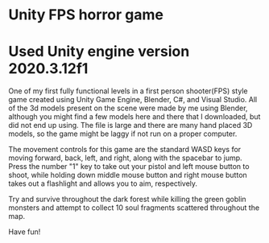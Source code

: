 # Unity FPS horror game
# Used Unity engine version 2020.3.12f1

One of my first fully functional levels in a first person shooter(FPS) style game created using Unity Game Engine, Blender, C#, and Visual Studio. 
All of the 3d models present on the scene were made by me using Blender, although you might find a few models here and there that I downloaded, but did not end up using.
The file is large and there are many hand placed 3D models, so the game might be laggy if not run on a proper computer.

The movement controls for this game are the standard WASD keys for moving forward, back, left, and right, along with the spacebar to jump.  
Press the number "1" key to take out your pistol and left mouse button to shoot, while holding down middle mouse button and right mouse button takes out a flashlight and allows you to aim, respectively.  

Try and survive throughout the dark forest while killing the green goblin monsters and attempt to collect 10 soul fragments scattered throughout the map.  

Have fun!
